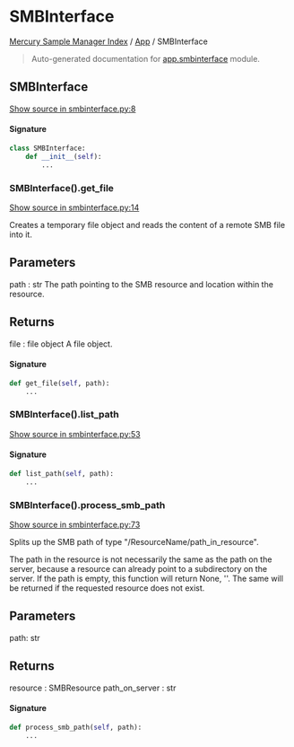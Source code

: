 # SMBInterface

[Mercury Sample Manager Index](../README.md#mercury-sample-manager-index) /
[App](./index.md#app) /
SMBInterface

> Auto-generated documentation for [app.smbinterface](https://github.com/HolgerGraef/MSM/blob/master/app/smbinterface.py) module.

## SMBInterface

[Show source in smbinterface.py:8](https://github.com/HolgerGraef/MSM/blob/master/app/smbinterface.py#L8)

#### Signature

```python
class SMBInterface:
    def __init__(self):
        ...
```

### SMBInterface().get_file

[Show source in smbinterface.py:14](https://github.com/HolgerGraef/MSM/blob/master/app/smbinterface.py#L14)

Creates a temporary file object and reads the content of a remote SMB file into it.

Parameters
----------
path : str
    The path pointing to the SMB resource and location within the resource.

Returns
-------
file : file object
    A file object.

#### Signature

```python
def get_file(self, path):
    ...
```

### SMBInterface().list_path

[Show source in smbinterface.py:53](https://github.com/HolgerGraef/MSM/blob/master/app/smbinterface.py#L53)

#### Signature

```python
def list_path(self, path):
    ...
```

### SMBInterface().process_smb_path

[Show source in smbinterface.py:73](https://github.com/HolgerGraef/MSM/blob/master/app/smbinterface.py#L73)

Splits up the SMB path of type "/ResourceName/path_in_resource".

The path in the resource is not necessarily the same as the path on the server, because a resource can already
point to a subdirectory on the server. If the path is empty, this function will return None, ''. The same will
be returned if the requested resource does not exist.

Parameters
----------
path: str

Returns
-------
resource : SMBResource
path_on_server : str

#### Signature

```python
def process_smb_path(self, path):
    ...
```



